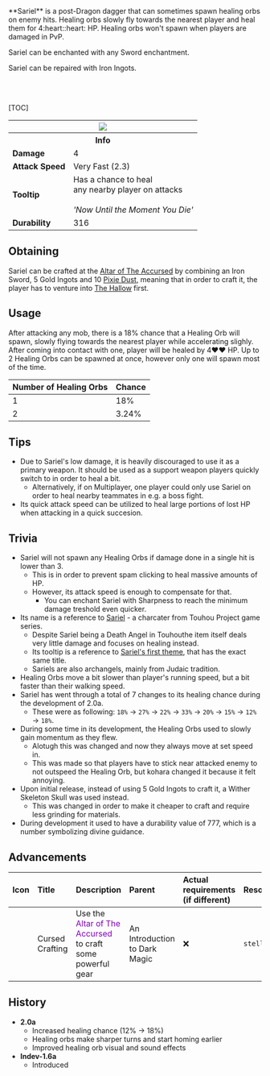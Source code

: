 <div class="result kohara-infobox-grid" markdown>
<div markdown class="kohara-infobox-text">
**Sariel** is a post-Dragon dagger that can sometimes spawn healing orbs on enemy hits. Healing orbs slowly fly towards the nearest player and heal them for 4:heart::heart: HP. Healing orbs won't spawn when players are damaged in PvP.

<i class="icon-minecraft icon-minecraft-enchanted-book"></i> Sariel can be enchanted with any Sword enchantment.

<i class="icon-minecraft icon-minecraft-anvil"></i> Sariel can be repaired with <i class="icon-minecraft icon-minecraft-iron-ingot"></i>Iron Ingots.

<br><br>

[TOC]

</div>
<div class="kohara-infobox-table">
  <table id="kohara-infobox--item">
	<tr>
		<th colspan="2" class="kohara-infobox--top-image"><img src="../../assets/items/sariel.png"></th>
	</tr>
	<tr>
		<th colspan="2">Info</th>
	</tr>
	<tr>
		<td><b>Damage</b></td>
		<td>4</td>
	</tr>
	<tr>
		<td><b>Attack Speed</b></td>
		<td>Very Fast (2.3)</td>
	</tr>
	<tr>
		<td><b>Tooltip</b></td>
		<td>Has a chance to heal
		<br>
		any nearby player on attacks
		<br><br><i>'Now Until the Moment You Die'</i></td>
	</tr>
	<tr>
		<td><b>Durability</b></td>
		<td>316</td>
	</tr>
</table>
</div>
</div>

## Obtaining
Sariel can be crafted at the [Altar of The Accursed](../mechanics/altar_of_the_accursed.md) by combining an <i class="icon-minecraft icon-minecraft-iron-sword"></i>Iron Sword, 5 <i class="icon-minecraft icon-minecraft-gold-ingot"></i>Gold Ingots and 10 <i class="icon-stellarity icon-stellarity-pixie-dust"></i>[Pixie Dust](other/pixie_dust.md), meaning that in order to craft it, the player has to venture into [The Hallow](../biomes/the_hallow.md) first.

## Usage
After attacking any mob, there is a 18% chance that a Healing Orb will spawn, slowly flying towards the nearest player while accelerating slighly. After coming into contact with one, player will be healed by 4:heart::heart: HP. Up to 2 Healing Orbs can be spawned at once, however only one will spawn most of the time.

| Number of Healing Orbs | Chance |
| :--- | :--- |
| 1 | 18% |
| 2 | 3.24% |

## Tips
- Due to Sariel's low damage, it is heavily discouraged to use it as a primary weapon. It should be used as a support weapon players quickly switch to in order to heal a bit.
    - Alternatively, if on Multiplayer, one player could only use Sariel on order to heal nearby teammates in e.g. a boss fight.
- Its quick attack speed can be utilized to heal large portions of lost HP when attacking in a quick succesion.

## Trivia
- Sariel will not spawn any Healing Orbs if damage done in a single hit is lower than 3. 
    - This is in order to prevent spam clicking to heal massive amounts of HP.
    - However, its attack speed is enough to compensate for that.
        - You can enchant Sariel with Sharpness to reach the minimum damage treshold even quicker.
- Its name is a reference to [Sariel](https://en.touhouwiki.net/wiki/Sariel) - a charcater from Touhou Project game series.
    - Despite Sariel being a Death Angel in Touhouthe item itself deals very little damage and focuses on healing instead.
    - Its tooltip is a reference to [Sariel's first theme](https://youtu.be/YiN9rqnxw20), that has the exact same title.
    - Sariels are also archangels, mainly from Judaic tradition.
- Healing Orbs move  a bit slower than player's running speed, but a bit faster than their walking speed.
- Sariel has went through a total of 7 changes to its healing chance during the development of 2.0a.
    - These were as following: `18%` -> `27%` -> `22%` -> `33%` -> `20%` -> `15%` -> `12%` -> `18%`.
- During some time in its development, the Healing Orbs used to slowly gain momentum as they flew.
    - Alotugh this was changed and now they always move at set speed in.
    - This was made so that players have to stick near attacked enemy to not outspeed the Healing Orb, but kohara changed it because it felt annoying.
- Upon initial release, instead of using 5 <i class="icon-minecraft icon-minecraft-gold-ingot"></i>Gold Ingots to craft it, a <i class="icon-minecraft icon-minecraft-wither-skeleton-skull"></i>Wither Skeleton Skull was used instead.
    - This was changed in order to make it cheaper to craft and require less grinding for materials.
- During development it used to have a durability value of 777, which is a number symbolizing divine guidance.

## Advancements
| Icon | Title | Description | Parent | Actual requirements (if different) | Resource Location |
| :--- | :--- | :--- | :--- | :--- | :--- |
| <div class="adv-div"><i class="adv adv-task"></i><i class="icon-adv icon-stellarity icon-stellarity-aota"></i></div> | Cursed Crafting | Use the <span style="color: #8000B8;">Altar of The Accursed</span> to craft some powerful gear | An Introduction to Dark Magic | :x: | `stellarity:aota/cursed_crafting` |

## History
- **2.0a**
    - Increased healing chance (12% -> 18%)
    - Healing orbs make sharper turns and start homing earlier
    - Improved healing orb visual and sound effects
- **Indev-1.6a**
	- Introduced
